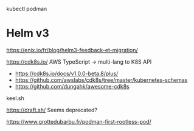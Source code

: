 
kubectl
podman

# Helm v3

https://enix.io/fr/blog/helm3-feedback-et-migration/

https://cdk8s.io/ AWS TypeScript -> multi-lang to K8S API
* https://cdk8s.io/docs/v1.0.0-beta.8/plus/
* https://github.com/awslabs/cdk8s/tree/master/kubernetes-schemas
* https://github.com/dungahk/awesome-cdk8s

keel.sh

https://draft.sh/ Seems deprecated?

https://www.grottedubarbu.fr/podman-first-rootless-pod/